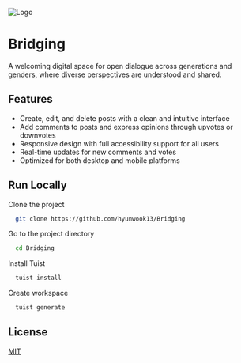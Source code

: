 
![Logo](https://github.com/hyunwook13/Bridging/tree/main/Resource/logo.png)


# Bridging

A welcoming digital space for open dialogue across generations and genders, where diverse perspectives are understood and shared.


## Features

- Create, edit, and delete posts with a clean and intuitive interface
- Add comments to posts and express opinions through upvotes or downvotes
- Responsive design with full accessibility support for all users
- Real-time updates for new comments and votes
- Optimized for both desktop and mobile platforms
## Run Locally

Clone the project

```bash
  git clone https://github.com/hyunwook13/Bridging
```

Go to the project directory

```bash
  cd Bridging
```

Install Tuist

```bash
  tuist install
```

Create workspace

```bash
  tuist generate
```


## License

[MIT](https://choosealicense.com/licenses/mit/)


